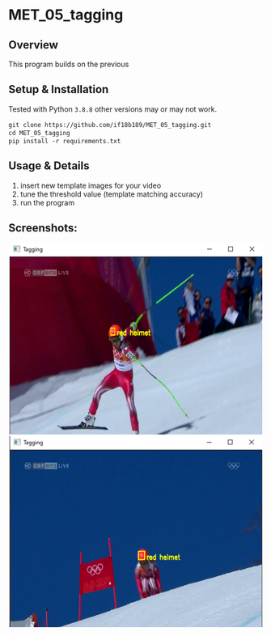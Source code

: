 # MET_05_tagging

## Overview
This program builds on the previous 

## Setup & Installation
Tested with Python `3.8.8` other versions may or may not work.
```
git clone https://github.com/if18b189/MET_05_tagging.git
cd MET_05_tagging
pip install -r requirements.txt
```

## Usage & Details

1. insert new template images for your video
2. tune the threshold value (template matching accuracy)
3. run the program

## Screenshots:

<p align="center">
    <img src="https://github.com/if18b189/MET_05_tagging/blob/master/screenshots/screenshot1.PNG" width="500" />
    <img src="https://github.com/if18b189/MET_05_tagging/blob/master/screenshots/screenshot2.PNG" width="500" />
</p>